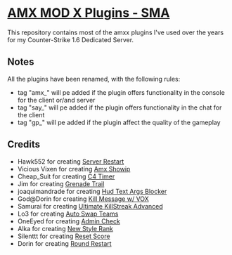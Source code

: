 [AMX MOD X Plugins - SMA][github]
====================

This repository contains most of the amxx plugins I've used over the years for my Counter-Strike 1.6 Dedicated Server.

Notes
-----
All the plugins have been renamed, with the following rules:
- tag "amx_" will pe added if the plugin offers functionality in the console for the client or/and server
- tag "say_" will pe added if the plugin offers functionality in the chat for the client
- tag "gp_" will pe added if the plugin affect the quality of the gameplay

Credits
-------
- Hawk552 for creating [Server Restart](https://forums.alliedmods.net/showthread.php?t=23826)
- Vicious Vixen for creating [Amx Showip](https://forums.alliedmods.net/showthread.php?t=197662)
- Cheap_Suit for creating [C4 Timer](https://forums.alliedmods.net/showthread.php?t=55809)
- Jim for creating [Grenade Trail](https://forums.alliedmods.net/showthread.php?p=429750)
- joaquimandrade for creating [Hud Text Args Blocker](https://forums.alliedmods.net/showthread.php?p=832880)
- God@Dorin for creating [Kill Message w/ VOX](https://forums.alliedmods.net/showthread.php?t=798314)
- Samurai for creating [Ultimate KillStreak Advanced](https://forums.alliedmods.net/showthread.php?t=416080)
- Lo3 for creating [Auto Swap Teams](https://forums.alliedmods.net/showthread.php?t=90898)
- OneEyed for creating [Admin Check](https://forums.alliedmods.net/showthread.php?p=230189)
- Alka for creating [New Style Rank](https://forums.alliedmods.net/showthread.php?p=710055)
- Silenttt for creating [Reset Score](https://forums.alliedmods.net/showthread.php?t=74207)
- Dorin for creating [Round Restart](https://forums.alliedmods.net/showthread.php?p=798354)

[github]: https://github.com/Jessyy/amxx-plugins-sma
